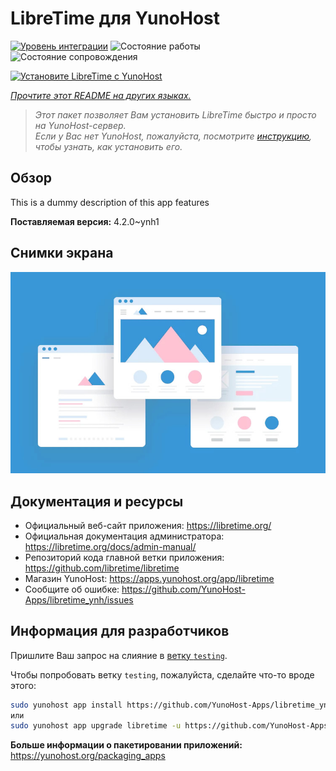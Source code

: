 <!--
Важно: этот README был автоматически сгенерирован <https://github.com/YunoHost/apps/tree/master/tools/readme_generator>
Он НЕ ДОЛЖЕН редактироваться вручную.
-->

# LibreTime для YunoHost

[![Уровень интеграции](https://dash.yunohost.org/integration/libretime.svg)](https://ci-apps.yunohost.org/ci/apps/libretime/) ![Состояние работы](https://ci-apps.yunohost.org/ci/badges/libretime.status.svg) ![Состояние сопровождения](https://ci-apps.yunohost.org/ci/badges/libretime.maintain.svg)

[![Установите LibreTime с YunoHost](https://install-app.yunohost.org/install-with-yunohost.svg)](https://install-app.yunohost.org/?app=libretime)

*[Прочтите этот README на других языках.](./ALL_README.md)*

> *Этот пакет позволяет Вам установить LibreTime быстро и просто на YunoHost-сервер.*  
> *Если у Вас нет YunoHost, пожалуйста, посмотрите [инструкцию](https://yunohost.org/install), чтобы узнать, как установить его.*

## Обзор

This is a dummy description of this app features


**Поставляемая версия:** 4.2.0~ynh1

## Снимки экрана

![Снимок экрана LibreTime](./doc/screenshots/example.jpg)

## Документация и ресурсы

- Официальный веб-сайт приложения: <https://libretime.org/>
- Официальная документация администратора: <https://libretime.org/docs/admin-manual/>
- Репозиторий кода главной ветки приложения: <https://github.com/libretime/libretime>
- Магазин YunoHost: <https://apps.yunohost.org/app/libretime>
- Сообщите об ошибке: <https://github.com/YunoHost-Apps/libretime_ynh/issues>

## Информация для разработчиков

Пришлите Ваш запрос на слияние в [ветку `testing`](https://github.com/YunoHost-Apps/libretime_ynh/tree/testing).

Чтобы попробовать ветку `testing`, пожалуйста, сделайте что-то вроде этого:

```bash
sudo yunohost app install https://github.com/YunoHost-Apps/libretime_ynh/tree/testing --debug
или
sudo yunohost app upgrade libretime -u https://github.com/YunoHost-Apps/libretime_ynh/tree/testing --debug
```

**Больше информации о пакетировании приложений:** <https://yunohost.org/packaging_apps>
